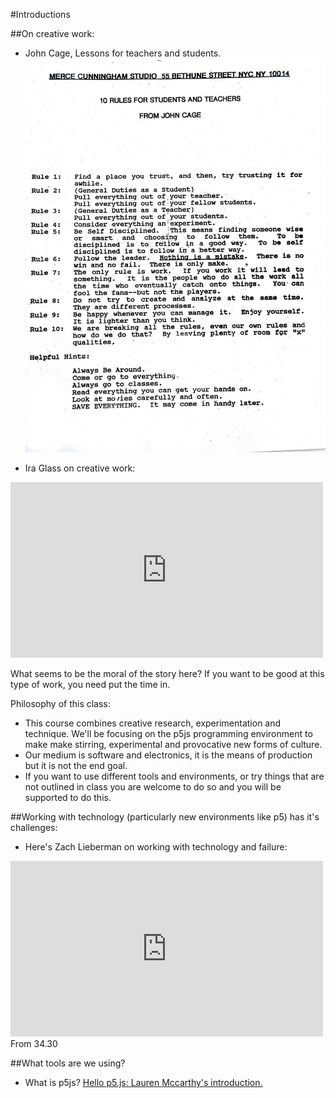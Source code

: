 #Introductions

##On creative work:

* John Cage, Lessons for teachers and students.
<img src="../../images/Cage-Advice_LG.jpg" width="500"></br>

* Ira Glass on creative work:
<iframe width="500" height="281" src="https://www.youtube.com/embed/BI23U7U2aUY" frameborder="0" allowfullscreen></iframe>

What seems to be the moral of the story here? If you want to be good at this type of work, you need put the time in.

Philosophy of this class:
* This course combines creative research, experimentation and technique. We'll be focusing on the p5js programming environment to make make stirring, experimental and provocative new forms of culture.
* Our medium is software and electronics, it is the means of production but it is not the end goal.
* If you want to use different tools and environments, or try things that are not outlined in class you are welcome to do so and you will be supported to do this.

##Working with technology (particularly new environments like p5) has it's challenges:

* Here's Zach Lieberman on working with technology and failure:
<iframe src="https://player.vimeo.com/video/47203759?color=55c4e4" width="500" height="281" frameborder="0" webkitallowfullscreen mozallowfullscreen allowfullscreen></iframe>
From 34.30

##What tools are we using?

* What is p5js?
[Hello p5.js: Lauren Mccarthy's introduction.](http://hello.p5js.org/)
